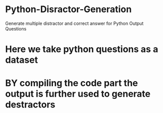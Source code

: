 # Python-Disractor-Generation
Generate multiple distractor and correct answer for Python Output Questions
# Here we take python questions as a dataset
# BY compiling the code part the output is further used to generate destractors
